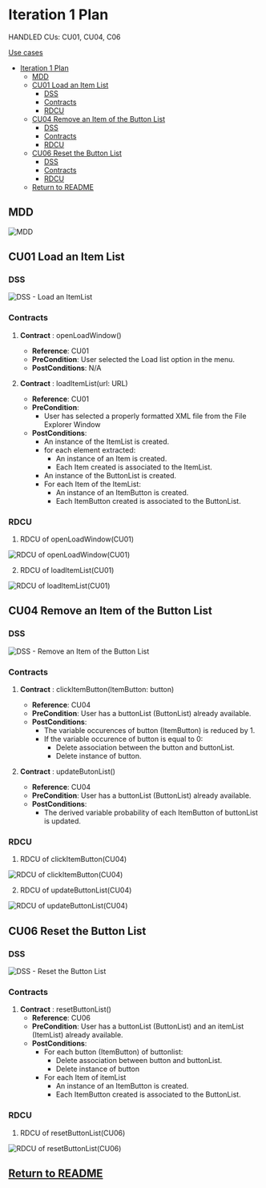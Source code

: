 # Iteration 1 Plan

HANDLED CUs: CU01, CU04, C06

[Use cases](../UseCases/use_cases.md)

- [Iteration 1 Plan](#iteration-1-plan)
  - [MDD](#mdd)
  - [CU01 Load an Item List](#cu01-load-an-item-list)
    - [DSS](#dss)
    - [Contracts](#contracts)
    - [RDCU](#rdcu)
  - [CU04 Remove an Item of the Button List](#cu04-remove-an-item-of-the-button-list)
    - [DSS](#dss-1)
    - [Contracts](#contracts-1)
    - [RDCU](#rdcu-1)
  - [CU06 Reset the Button List](#cu06-reset-the-button-list)
    - [DSS](#dss-2)
    - [Contracts](#contracts-2)
    - [RDCU](#rdcu-2)
  - [Return to README](#return-to-readme)

## MDD 

![MDD](https://www.plantuml.com/plantuml/png/0/TLDBQzmm4BxhLmnRQA0GkcvQ6inYakusKEXU6jfJBx8zkoiYIsOqBZ6X_xqZcVKZQNpmO-PxUIJT1DR4NMDLU32krQGR2DnRb3kPwbcdneFkB1-yOwSRX5z8jNPwXjXAYxozPoJqtBTu9uMjjvxWJMaxL1OF3Eo1pF74K1l2YertwcHg16nQxg71faGAwcAIjSPXL0DFVF9AiM69kD_jbAgi3W5-1YJORDUV2dZwUoxkqNLIpAwag40krcN8XqVwBZjcxwGqlAYH-Osn-Mu2HtPsPXif1iZXbaZtiRk9i0A4Dh4YuqC1YP9cbAT9kgDy-whg25s5KSKunYFIvFabPKYwqVHfcN1fEc2B17dlobWAINBv2mCipkKQta8ADiW-J_PAjYJVaYzrQQpXFeU3zNfc4WDzVMJI5NiwZthixdpLDUZI53-UhMKf7oPhmOweLRQ2oylqI2kNGm7tQ6M3O2sHVhlRzRLQEiueeqoaoNO8WiyofTBEU2azWqo3d-CIBuVDNEjLyt6_HFCjeUQHCxOIt0xucMKEFx0b318zKjQV_vVdtMg-dZdivTGT5nO9ypAD9Zd9-iziWEe6NIt7-Xy0 "MDD")


## CU01 Load an Item List

### DSS

![DSS - Load an ItemList](https://www.plantuml.com/plantuml/png/0/JP3DQWCn38JlVWgHKmhT5zX3ISgs4DZsq93shDhgOkALNLdkpzjNcnBOYp3wPaQ3TrLHjCq9N3r7BYWuGzNVH3Ob-WMjo40Vs98-PjPdd0bUIG8ohXJlwC-JvCR1vvG5L92h8M9TNw3FHkpfYMh5YVOfJWpUD2HEezhruNY43iQC0P3Xe3IFiQfpwDLID_sfacm0ApHdaHfzBCXgO5zAYXurPhvm1ESQT7Vsw24NuYNpBNB8tziRXz0PQeQ6xDji3U3XfrXn4lWNhTp9dDScsoQfXzFBkCwuGgZuHU4MxfjgvijcyL9mRaSSx4__0000 "DSS - Load an ItemList")


### Contracts

1.  **Contract** : openLoadWindow()
    - **Reference**: CU01
    - **PreCondition**: User selected the Load list option in the menu.
    - **PostConditions**: N/A

2.  **Contract** : loadItemList(url: URL)
    - **Reference**: CU01
    - **PreCondition**: 
      - User has selected a properly formatted XML file from the File Explorer Window
    - **PostConditions**: 
      - An instance of the ItemList is created. 
      - for each element extracted:
        - An instance of an Item is created.
        - Each Item created is associated to the ItemList.
      - An instance of the ButtonList is created. 
      - For each Item of the ItemList:
        - An instance of an ItemButton is created.
        - Each ItemButton created is associated to the ButtonList.

### RDCU

1. RDCU of openLoadWindow(CU01)

![RDCU of openLoadWindow(CU01)](https://www.plantuml.com/plantuml/png/0/NL1DImCn4BtdLmmzwS6YrmMbibKGF8dLIozZCai7ivEOJ5ZzzywkXM8lOSBxcZURgbYqZT7LJvQC1KUe-XF9tiB-30aqO8iw9571aU2DIa11fwocUDdsEqW3f4pod32yiuGqNVIxwvjBvyn1sND6KLXXphsPb1GZbUuqhW0he7VEILA2I8FEZkWxE97sydeW-6S1_c-ie0RTvnpPetAIzLxWIM7Y6A7GLwEgWF38jYvzvvYAQQTbJq09HauVYYpsWLRYqiRY8IJVHfBPI0_0kdPNT-YXE-zgFT4VeLb_kn3ck8TZsapPa0Gxx2y0 "RDCU of openLoadWindow(CU01)")

2. RDCU of loadItemList(CU01)

![RDCU of loadItemList(CU01)](https://www.plantuml.com/plantuml/png/0/TPFDJkim48NtVeeHgnJHwhArH8Ne1UbAY0KIx2VE52ocTkHCTE7j6UUt3MKJMRRddE-S9BUDO9BsmARvyA76X0Tev8j9dycxnKb5UsnPzZ58m0F1AwKA0nhneXFFVtSl4FV04Qj_GeT7tqYnU_bplJ96vyKxNsCGkC2wtgb4YioKxBoy06m0tUbbcsNkFoMXazXVOJ8cH25Tx2KxehCmovZr5XrOQ1F33SIQmeDdkl-iEIPAnMenp6H13oc9GRVUQX0Bh9uqcMvoeemnfLBfPIWx7dQ8dazDF2jX8bGrmxJUUeRBIpNomv22ZlCRb-zHaHdiKwmeRvvrwvqCnrZ3Gqn0wDuxnUmexzJ5M73C69uLOwOO24Rt_7vjzn64jok8phM9WgF6-g0mIyt7-5zVG5kptXw4vsmRhBhleSWRAqEXWeoyJ7JNYiGmDLWk6Ypv5BqS6YodCKqmQumvHWWxzNksodwmBxJyfT5EwaobvGnMvkZbCTXGQwz_3DK3hNvgdNGv21x7p7NsSaM_ULofkTMr_hJV "RDCU of loadItemList(CU01)")



## CU04 Remove an Item of the Button List

### DSS

![DSS - Remove an Item of the Button List](https://www.plantuml.com/plantuml/png/0/JP4zQyCm48Pt_OeZKpfuw9gX92Kj5DeE2Ub-ELqSOVlaIgT2_drFzc0luk1vlq3xh9Yq33sut0KPCU40MHyzsvi2LRGYHxvXwVKzYdxZmF33oQFWId55wjeKYtYAVKoW2IKROj5r0_yM5k8lpXbRFlIX5I3JS78QrDgFvpCqSE8X_Z6Wm8Vo0F46UcTuBQfHu3DaTGv9hMQpksHE6y0CnLc71WeZYXeuZ6CV23L4cJY2SmMQ5pjsG8QwcZrdRfVpoI4qfYgcEh4ln7ugZqGbrUsvpbdqS7t0iwkcERcC7fLdLfTkru5lIFUrrv8M9LmcgtTkp-Bj0_u1 "DSS - Remove an Item of the Button List")


### Contracts

1. **Contract** : clickItemButton(ItemButton: button)
    - **Reference**: CU04
    - **PreCondition**: User has a buttonList (ButtonList) already available.
    - **PostConditions**:
      - The variable occurences of button (ItemButton) is reduced by 1.
      - If the variable occurence of button is equal to 0:
        - Delete association between the button and buttonList.
        - Delete instance of button.
  
2. **Contract** : updateButonList()
    - **Reference**: CU04
    - **PreCondition**: User has a buttonList (ButtonList) already available.
    - **PostConditions**:
      - The derived variable probability of each ItemButton of buttonList is updated.

### RDCU

1. RDCU of clickItemButton(CU04)

![RDCU of clickItemButton(CU04)](https://www.plantuml.com/plantuml/png/0/TP9FQyCm3CNl-XIYf_NGiSDEXfNITB11OL3exegZjAQERHnbVxxzj6GqD5rzCC9w-hqdyAeLoj8r7jgJ2uaoDTZAjsUzixEJJiKrTLxg62HGm_ZEkQ9084vqOhSfzXXhjDxPqwjmi-v4OhWhzW-FSm15YBCkKH2SKKg5KdBqdhCPonbIYsGlnMNFsRfMpFfSzihI_wSqe_cW0WXH63tNyXkGhC7H4XPBicYkOW-i-MIsz0PVtE6eW2EtBWOWkrYMNW73m8wR-C4LFk4O-pxtZmFupTekSx1yoy7WDduglqlUXGEKNlctw7_aaQcqcEHI3QZdQeldhyHP-jvaXQl8vwGSAbGym4eh_Hi_ "RDCU of clickItemButton(CU04)")

2. RDCU of updateButtonList(CU04)

![RDCU of updateButtonList(CU04)](https://www.plantuml.com/plantuml/png/0/RP6nQWCn38PtFON8T1bIEdJo44Al6GeTIY7TPP-EcEfiO-kWVVlwqd9EIXSZyE_l-uKFHIdhF0cK3nyIPPgmw9TmFRDtVsu67caM7MFGG1FZE-U10e5whI_UdleJnX7dD93ouwmQmuilslMd-uSjG6MeTpvHKDnGIdt5v2Z2sRHnWrIGt6tOhYpJi9UabV-Ivbbv-abUKju2XAYCmgCk5QqOF7ucpWhaTdihQB19xgutA5sjBZ4c76D69dV6HiS5fcV6LkjMvEqgihBRUxkAVYMlEThkIXtiGYzR10u3Bbu0EDIv_iGt "RDCU of updateButtonList(CU04)")


## CU06 Reset the Button List

### DSS

![DSS - Reset the Button List](https://www.plantuml.com/plantuml/png/0/JP0nJWD134NxEOML2egzG0gKe8WAA8YWDxDciJBhMSP_XBWzNbAmZMNvVJrB_-3WXZuNIdvHMxZnJ8wV8Z6RvXLjo4a-k1SyLCCppq9lqaOstYJUEL-cLhkDkPRQ28tD0ubX-q6-kbYM9t7dIOv59wCS6Ma9YlX-Efzfe1Tn0U5JwBu3rUXH7IbnHgXt-rUNjYDswYcyqAmB6m8SbwLePcYrFywKKgVXBfOzjLLwzQswczl4D0JhmVxFf7vD4YefFFfW235ehDzMAeyf7SJ6AEWN "DSS - Reset the Button List")


### Contracts

1. **Contract** : resetButtonList()
    - **Reference**: CU06
    - **PreCondition**: User has a buttonList (ButtonList) and an itemList (ItemList) already available.
    - **PostConditions**:
      - For each button (ItemButton) of buttonlist:
        - Delete association between button and buttonList.
        - Delete instance of button
      - For each Item of itemList
        - An instance of an ItemButton is created.
        - Each ItemButton created is associated to the ButtonList.

### RDCU

1. RDCU of resetButtonList(CU06)

![RDCU of resetButtonList(CU06)](https://www.plantuml.com/plantuml/png/0/RP9FQyCm3CNl-XIYfxQGijCEWOMoReV13cFGtUL4MSqSEzWAhDz-Ifi_QxQBOoAztzCJtYUXA5tZ87rPtrAa1fES7UiPRRceL5nJvwGENZmrZ1ySA_84OaKLxq-78uOQ8oUMnqua-5URP7qutjrl01GXjhGjUS4LjUr1AJ4unp6VhokaX5JUDfk9bS_OIwTnjvtvYt0pLUsokb3xfVngT85SMwyO0-23C3gkfGz8POxpo90LL6B-9_PcK4NxUPfapzyjHm4LP8LEhp9Tgguwd67uzfbkxQpxfSiAswlcbU03sY7qhenCml_CCA8qiOxUTuK8rcM5_i3jTWcS2GDoFLhaE6vOqIw45kiGaQayNGhOcyY9fwv54ZExgxDcCUe-ck-wjbAljnZCUXvdvqqFIni4zXNsdW2mrxk-pHy0 "RDCU of resetButtonList(CU06)")


## [Return to README](../../README.md)